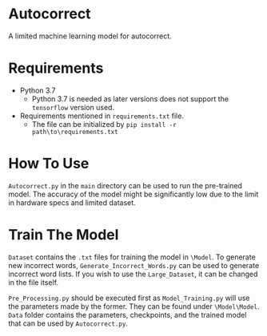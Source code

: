 # Autocorrect
A limited machine learning model for autocorrect.

# Requirements
- Python 3.7
  - Python 3.7 is needed as later versions does not support the `tensorflow` version used.
- Requirements mentioned in `requirements.txt` file.
  - The file can be initialized by `pip install -r path\to\requirements.txt`

# How To Use
`Autocorrect.py` in the `main` directory can be used to run the pre-trained model. The accuracy of the model might be significantly low due to the limit in hardware specs and limited dataset.

# Train The Model
`Dataset` contains the `.txt` files for training the model in `\Model`. To generate new incorrect words, `Generate_Incorrect_Words.py` can be used to generate incorrect word lists. If you wish to use the `Large_Dataset`, it can be changed in the file itself.

`Pre_Processing.py` should be executed first as `Model_Training.py` will use the parameters made by the former. They can be found under `\Model\Model`. `Data` folder contains the parameters, checkpoints, and the trained model that can be used by `Autocorrect.py`.
